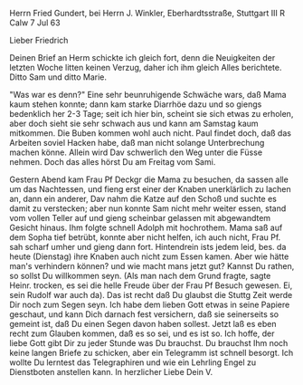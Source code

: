Herrn Fried Gundert, bei Herrn J. Winkler, Eberhardtsstraße, Stuttgart 
III R Calw 7 Jul 63

Lieber Friedrich

Deinen Brief an Herm schickte ich gleich fort, denn die Neuigkeiten der letzten Woche litten keinen Verzug, daher ich ihm gleich Alles berichtete. Ditto Sam und ditto Marie.

"Was war es denn?" Eine sehr beunruhigende Schwäche wars, daß Mama kaum stehen konnte; dann kam starke Diarrhöe dazu und so giengs bedenklich her 2-3 Tage; seit ich hier bin, scheint sie sich etwas zu erholen, aber doch sieht sie sehr schwach aus und kann am Samstag kaum mitkommen. Die Buben kommen wohl auch nicht. Paul findet doch, daß das Arbeiten soviel Hacken habe, daß man nicht solange Unterbrechung machen könne. Allein wird Dav schwerlich den Weg unter die Füsse nehmen. Doch das alles hörst Du am Freitag vom Sami.

Gestern Abend kam Frau Pf Deckgr die Mama zu besuchen, da sassen alle um das Nachtessen, und fieng erst einer der Knaben unerklärlich zu lachen an, dann ein anderer, Dav nahm die Katze auf den Schoß und suchte es damit zu verstecken; aber nun konnte Sam nicht mehr weiter essen, stand vom vollen Teller auf und gieng scheinbar gelassen mit abgewandtem Gesicht hinaus. Ihm folgte schnell Adolph mit hochrothem. Mama saß auf dem Sopha tief betrübt, konnte aber nicht helfen, ich auch nicht, Frau Pf. sah scharf umher und gieng dann fort. Hintendrein ists jedem leid, bes. da heute (Dienstag) ihre Knaben auch nicht zum Essen kamen. Aber wie hätte man's verhindern können? und wie macht mans jetzt gut? Kannst Du rathen, so sollst Du willkommen seyn. (Als man nach dem Grund fragte, sagte Heinr. trocken, es sei die helle Freude über der Frau Pf Besuch gewesen. Ei, sein Rudolf war auch da). 
Das ist recht daß Du glaubst die Stuttg Zeit werde Dir noch zum Segen seyn. Ich habe dem lieben Gott etwas in seine Papiere geschaut, und kann Dich darnach fest versichern, daß sie seinerseits so gemeint ist, daß Du einen Segen davon haben sollest. Jetzt laß es eben recht zum Glauben kommen, daß es so sei, und es ist so. Ich hoffe, der liebe Gott gibt Dir zu jeder Stunde was Du brauchst. Du brauchst Ihm noch keine langen Briefe zu schicken, aber ein Telegramm ist schnell besorgt. Ich wollte Du lerntest das Telegraphiren und wie ein Lehrling Engel zu Dienstboten anstellen kann. In herzlicher Liebe
 Dein V.

